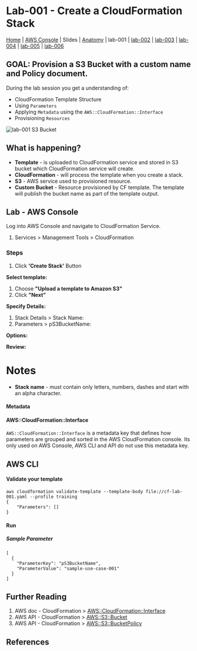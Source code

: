 
# Lab-001 - Create a CloudFormation Stack

[Home](../README.md) |
[AWS Console](https://devopsplayground.signin.aws.amazon.com/console) |
Slides |
[Anatomy](anatomy.md) |
lab-001 |
[lab-002](lab-002.md) |
[lab-003](lab-003.md) |
[lab-004](lab-004.md) |
[lab-005](lab-005.md) |
[lab-006](lab-006.md)


## GOAL: Provision a S3 Bucket with a custom name and Policy document.
During the lab session you get a understanding of:
- CloudFormation Template Structure
- Using `Parameters`
- Applying `Metadata` using the `AWS::CloudFormation::Interface`
- Provisioning `Resources`


![lab-001 S3 Bucket](https://raw.githubusercontent.com/sunil-tailor/lab_cloudformation/master/diagrams/lab-001.png)

## What is happening?
- __Template__ - is uploaded to CloudFormation service and stored in S3 bucket which CloudFormation service will create.
- __CloudFormation__ - will process the template when you create a stack.
- __S3__ - AWS service used to provisioned resource.
- __Custom Bucket__ - Resource provisioned by CF template. The template will publish the bucket name as part of the template output.


## Lab - AWS Console

Log into AWS Console and navigate to CloudFormation Service.

1. Services > Management Tools > CloudFormation

### Steps
1. Click __'Create Stack'__ Button

__Select template:__
1. Choose __"Upload a template to Amazon S3"__
1. Click __"Next"__

__Specify Details:__
1. Stack Details > Stack Name:
1. Parameters > pS3BucketName:

__Options:__

__Review:__


# Notes
- __Stack name__ - must contain only letters, numbers, dashes and start with an alpha character.

#### Metadata



#### AWS::CloudFormation::Interface
`AWS::CloudFormation::Interface` is a metadata key that defines how parameters are grouped and sorted in the AWS CloudFormation console. Its only used on AWS Console, AWS CLI and API do not use this metadata key.




## AWS CLI

#### Validate your template
```
aws cloudformation validate-template --template-body file://cf-lab-001.yaml --profile training
{
    "Parameters": []
}
```

#### Run



##### Sample Parameter
```
[
  {
    "ParameterKey": "pS3BucketName",
    "ParameterValue": "sample-use-case-001"
  }
]
```


## Further Reading
1. AWS doc - CloudFormation > [AWS::CloudFormation::Interface](https://docs.aws.amazon.com/AWSCloudFormation/latest/UserGuide/aws-resource-cloudformation-interface.html)
1. AWS API - CloudFormation > [AWS::S3::Bucket](https://docs.aws.amazon.com/AWSCloudFormation/latest/UserGuide/aws-properties-s3-bucket.html)
1. AWS API - CloudFormation > [AWS::S3::BucketPolicy](https://docs.aws.amazon.com/AWSCloudFormation/latest/UserGuide/aws-properties-s3-policy.html)


## References
